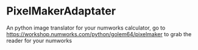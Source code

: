 # PixelMakerAdaptater
An python image translator for your numworks calculator, go to https://workshop.numworks.com/python/golem64/pixelmaker to grab the reader for your numworks
